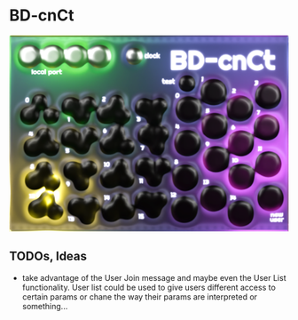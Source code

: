 # BD-cnCt

![image of the panel layout](./VCV_Module/res/BD_cnCt.png)

## TODOs, Ideas

- take advantage of the User Join message and maybe even the User List functionality. User list could be used to give users different access to certain params or chane the way their params are interpreted or something...